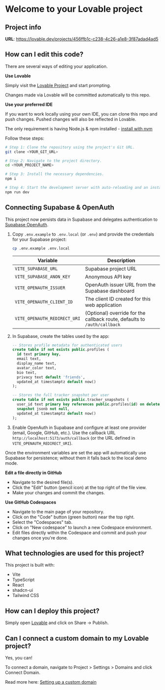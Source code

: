# Welcome to your Lovable project

## Project info

**URL**: https://lovable.dev/projects/456ffb1c-c238-4c26-a1e8-3f87adad4ad5

## How can I edit this code?

There are several ways of editing your application.

**Use Lovable**

Simply visit the [Lovable Project](https://lovable.dev/projects/456ffb1c-c238-4c26-a1e8-3f87adad4ad5) and start prompting.

Changes made via Lovable will be committed automatically to this repo.

**Use your preferred IDE**

If you want to work locally using your own IDE, you can clone this repo and push changes. Pushed changes will also be reflected in Lovable.

The only requirement is having Node.js & npm installed - [install with nvm](https://github.com/nvm-sh/nvm#installing-and-updating)

Follow these steps:

```sh
# Step 1: Clone the repository using the project's Git URL.
git clone <YOUR_GIT_URL>

# Step 2: Navigate to the project directory.
cd <YOUR_PROJECT_NAME>

# Step 3: Install the necessary dependencies.
npm i

# Step 4: Start the development server with auto-reloading and an instant preview.
npm run dev
```

## Connecting Supabase & OpenAuth

This project now persists data in Supabase and delegates authentication to [Supabase OpenAuth](https://supabase.com/docs/guides/openauth).

1. Copy `.env.example` to `.env.local` (or `.env`) and provide the credentials for your Supabase project:

   ```sh
   cp .env.example .env.local
   ```

   | Variable | Description |
   | --- | --- |
   | `VITE_SUPABASE_URL` | Supabase project URL |
   | `VITE_SUPABASE_ANON_KEY` | Anonymous API key |
   | `VITE_OPENAUTH_ISSUER` | OpenAuth issuer URL from the Supabase dashboard |
   | `VITE_OPENAUTH_CLIENT_ID` | The client ID created for this web application |
   | `VITE_OPENAUTH_REDIRECT_URI` | (Optional) override for the callback route, defaults to `/auth/callback` |

2. In Supabase, create the tables used by the app:

   ```sql
   -- Stores profile metadata for authenticated users
   create table if not exists public.profiles (
     id text primary key,
     email text,
     display_name text,
     avatar_color text,
     bio text,
     privacy text default 'friends',
     updated_at timestamptz default now()
   );

   -- Stores the full tracker snapshot per user
   create table if not exists public.tracker_snapshots (
     user_id text primary key references public.profiles(id) on delete cascade,
     snapshot jsonb not null,
     updated_at timestamptz default now()
   );
   ```

3. Enable OpenAuth in Supabase and configure at least one provider (email, Google, GitHub, etc.). Use the callback URL `http://localhost:5173/auth/callback` (or the URL defined in `VITE_OPENAUTH_REDIRECT_URI`).

Once the environment variables are set the app will automatically use Supabase for persistence; without them it falls back to the local demo mode.

**Edit a file directly in GitHub**

- Navigate to the desired file(s).
- Click the "Edit" button (pencil icon) at the top right of the file view.
- Make your changes and commit the changes.

**Use GitHub Codespaces**

- Navigate to the main page of your repository.
- Click on the "Code" button (green button) near the top right.
- Select the "Codespaces" tab.
- Click on "New codespace" to launch a new Codespace environment.
- Edit files directly within the Codespace and commit and push your changes once you're done.

## What technologies are used for this project?

This project is built with:

- Vite
- TypeScript
- React
- shadcn-ui
- Tailwind CSS

## How can I deploy this project?

Simply open [Lovable](https://lovable.dev/projects/456ffb1c-c238-4c26-a1e8-3f87adad4ad5) and click on Share -> Publish.

## Can I connect a custom domain to my Lovable project?

Yes, you can!

To connect a domain, navigate to Project > Settings > Domains and click Connect Domain.

Read more here: [Setting up a custom domain](https://docs.lovable.dev/features/custom-domain#custom-domain)
